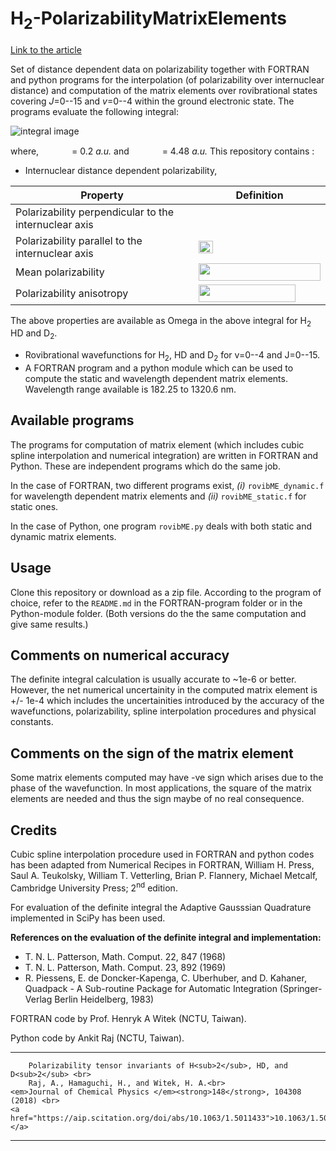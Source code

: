 
# H<sub>2</sub>-PolarizabilityMatrixElements 

[Link to the article](https://doi.org/10.1063/1.5011433)

Set of distance dependent data on polarizability together with FORTRAN and python programs for the interpolation (of polarizability over internuclear distance) and computation of the matrix elements over rovibrational states covering *J*=0--15 and *v*=0--4 within the ground electronic state. The programs evaluate the following integral: 

![integral image][img0]

where, <img src="https://github.com/ankit7540/H2-PolarizabilityMatrixElements/blob/master/image/rmin.png" data-canonical-src="https://github.com/ankit7540/H2-PolarizabilityMatrixElements/blob/master/image/rmin.png" width="45" height="15" /> = 0.2 *a.u.* and  <img src="https://github.com/ankit7540/H2-PolarizabilityMatrixElements/blob/master/image/rmax.png" data-canonical-src="https://github.com/ankit7540/H2-PolarizabilityMatrixElements/blob/master/image/rmax.png" width="45" height="15" /> = 4.48 *a.u.*
This repository contains :
 - Internuclear distance dependent polarizability,
 
Property | Definition
------------ | -------------
Polarizability perpendicular to the internuclear axis | <img src="https://github.com/ankit7540/H2-PolarizabilityMatrixElements/blob/master/image/alpha_perp.png" data-canonical-src="https://github.com/ankit7540/H2-PolarizabilityMatrixElements/blob/master/image/alpha_perp.png" width="30" height="15" />
Polarizability parallel to the internuclear axis | <img src="https://github.com/ankit7540/H2-PolarizabilityMatrixElements/blob/master/image/alpha_parallel.png" data-canonical-src="https://github.com/ankit7540/H2-PolarizabilityMatrixElements/blob/master/image/alpha_parallel.png" width="23" height="20" />
Mean polarizability | <img src="https://github.com/ankit7540/H2-PolarizabilityMatrixElements/blob/master/image/alpha_mp.png" data-canonical-src="https://github.com/ankit7540/H2-PolarizabilityMatrixElements/blob/master/image/alpha_mp.png" width="195" height="28" />
Polarizability anisotropy | <img src="https://github.com/ankit7540/H2-PolarizabilityMatrixElements/blob/master/image/gamma.png" data-canonical-src="https://github.com/ankit7540/H2-PolarizabilityMatrixElements/blob/master/image/gamma.png" width="155" height="28" />

The above properties are available as Omega in the above integral for H<sub>2</sub> HD and D<sub>2</sub>.
 - Rovibrational wavefunctions for H<sub>2</sub>, HD and D<sub>2</sub> for v=0--4 and J=0--15.
 - A FORTRAN program and a python module which can be used to compute the static and wavelength dependent matrix elements. Wavelength range available is 182.25 to 1320.6 nm.
 
**Available programs**
--- 
The programs for computation of matrix element (which includes cubic spline interpolation and numerical integration) are written in FORTRAN and Python. These are independent programs which do the same job.

In the case of FORTRAN, two different programs exist, *(i)* `rovibME_dynamic.f` for wavelength dependent matrix elements and *(ii)* `rovibME_static.f` for static ones.

In the case of Python, one program `rovibME.py` deals with both static and dynamic matrix elements.

**Usage**
---
Clone this repository or download as a zip file. According to the program of choice, refer to the `README.md` in the FORTRAN-program folder or in the Python-module folder. (Both versions do the the same computation and give same results.)


**Comments on numerical accuracy**
---
The definite integral calculation is usually accurate to ~1e-6 or better. However, the net numerical uncertainity in the computed matrix element is  +/- 1e-4 which includes the uncertainities introduced by the accuracy of the wavefunctions, polarizability, spline interpolation procedures and physical constants. 

**Comments on the sign of the matrix element**
---
Some matrix elements computed may have -ve sign which arises due to the phase of the wavefunction. In most applications, the square of the matrix elements are needed and thus the sign maybe of no real consequence.


**Credits**
---
Cubic spline interpolation procedure used in FORTRAN and python codes has been adapted from Numerical Recipes in FORTRAN, William H. Press, Saul A. Teukolsky, William T. Vetterling, Brian P. Flannery, Michael Metcalf, Cambridge University Press; 2<sup>nd</sup> edition.

For evaluation of the definite integral the Adaptive Gausssian Quadrature implemented in SciPy has been used. 

**References on the evaluation of the definite integral and implementation:**
- T. N. L. Patterson, Math. Comput. 22, 847 (1968)
- T. N. L. Patterson, Math. Comput. 23, 892 (1969)
- R. Piessens, E. de Doncker-Kapenga, C. Uberhuber, and D. Kahaner, Quadpack - A Sub-routine Package for Automatic Integration (Springer-Verlag Berlin Heidelberg, 1983)


FORTRAN code by Prof. Henryk A Witek (NCTU, Taiwan).

Python code by Ankit Raj (NCTU, Taiwan).

---
        Polarizability tensor invariants of H<sub>2</sub>, HD, and D<sub>2</sub> <br> 
        Raj, A., Hamaguchi, H., and Witek, H. A.<br> 
	<em>Journal of Chemical Physics </em><strong>148</strong>, 104308 (2018) <br>
	<a href="https://aip.scitation.org/doi/abs/10.1063/1.5011433">10.1063/1.5011433	</a>
---


[img0]: https://github.com/ankit7540/H2-PolarizabilityMatrixElements/blob/master/image/01-05-2018_82.png "Logo Title Text 2"
[img1]: https://github.com/ankit7540/H2-PolarizabilityMatrixElements/blob/master/image/alpha_perp.png "Logo alpha_{perp}"
[img2]: https://github.com/ankit7540/H2-PolarizabilityMatrixElements/blob/master/image/alpha_parallel.png "Logo alpha_{paralell}"
[img3]: https://github.com/ankit7540/H2-PolarizabilityMatrixElements/blob/master/image/alpha_mp.png "Logo alpha_{mp}"
[img4]: https://github.com/ankit7540/H2-PolarizabilityMatrixElements/blob/master/image/gamma.png "Logo alpha_{aniso}"
